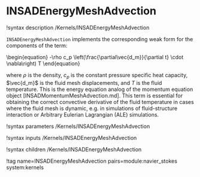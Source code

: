 # INSADEnergyMeshAdvection

!syntax description /Kernels/INSADEnergyMeshAdvection

`INSADEnergyMeshAdvection` implements the corresponding weak form for the components of
the term:

\begin{equation}
-\rho c_p \left(\frac{\partial\vec{d_m}}{\partial t} \cdot \nabla\right) T
\end{equation}

where $\rho$ is the density, $c_p$ is the constant pressure specific heat
capacity, $\vec{d_m}$ is the fluid mesh displacements, and $T$ is the fluid
temperature. This is the energy equation analog of the momentum equation object
[INSADMomentumMeshAdvection.md]. This term is essential for obtaining the
correct convective derivative of the fluid temperature in cases where the fluid
mesh is dynamic, e.g. in simulations of fluid-structure interaction or Arbitrary
Eulerian Lagrangian (ALE) simulations.

!syntax parameters /Kernels/INSADEnergyMeshAdvection

!syntax inputs /Kernels/INSADEnergyMeshAdvection

!syntax children /Kernels/INSADEnergyMeshAdvection

!tag name=INSADEnergyMeshAdvection pairs=module:navier_stokes system:kernels
